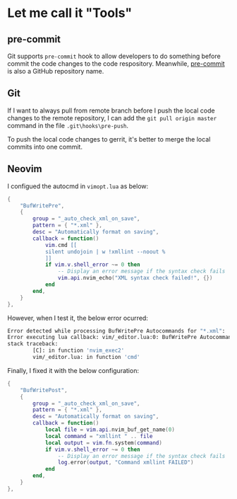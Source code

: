 # Let me call it "Tools"

## pre-commit

Git supports `pre-commit` hook to allow developers to do something before commit the code changes to the code respository. Meanwhile, [pre-commit](https://pre-commit.com/) is also a GitHub repository name.

## Git

If I want to always pull from remote branch before I push the local code changes to the remote repository, I can add the `git pull origin master` command in the file `.git\hooks\pre-push`.

To push the local code changes to gerrit, it's better to merge the local commits into one commit.

## Neovim

I configued the autocmd in `vimopt.lua` as below:

```lua linenums="1"
{
    "BufWritePre",
    {
        group = "_auto_check_xml_on_save",
        pattern = { "*.xml" },
        desc = "Automatically format on saving",
        callback = function()
            vim.cmd [[
            silent undojoin | w !xmllint --noout %
            ]]
            if vim.v.shell_error ~= 0 then
                -- Display an error message if the syntax check fails
                vim.api.nvim_echo("XML syntax check failed!", {})
            end
        end,
    }
},
```

However, when I test it, the below error ocurred:

```bash linenums="1"
Error detected while processing BufWritePre Autocommands for "*.xml":
Error executing lua callback: vim/_editor.lua:0: BufWritePre Autocommands for "*.xml"..script nvim_exec2() called at BufWritePre Autocommands for "*.xml":0: Vim(undojoin):E790: undojoin is not allowed after undo
stack traceback:
        [C]: in function 'nvim_exec2'
        vim/_editor.lua: in function 'cmd'
```

Finally, I fixed it with the below configuration:

```lua linenums="1" hl_lines="8-14"
{
    "BufWritePost",
    {
        group = "_auto_check_xml_on_save",
        pattern = { "*.xml" },
        desc = "Automatically format on saving",
        callback = function()
            local file = vim.api.nvim_buf_get_name(0)
            local command = "xmllint " .. file
            local output = vim.fn.system(command)
            if vim.v.shell_error ~= 0 then
                -- Display an error message if the syntax check fails
                log.error(output, "Command xmllint FAILED")
            end
        end,
    }
},
```
